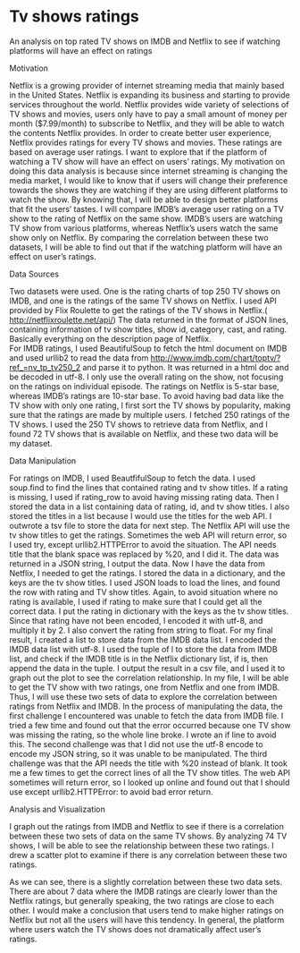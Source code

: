 # Tv shows ratings
An analysis on top rated TV shows on IMDB and Netflix to see if watching platforms will have an effect on ratings

Motivation

Netflix is a growing provider of internet streaming media that mainly based in the United States. Netflix is expanding its business and starting to provide services throughout the world. Netflix provides wide variety of selections of TV shows and movies, users only have to pay a small amount of money per month ($7.99/month) to subscribe to Netflix, and they will be able to watch the contents Netflix provides. In order to create better user experience, Netflix provides ratings for every TV shows and movies. These ratings are based on average user ratings. I want to explore that if the platform of watching a TV show will have an effect on users’ ratings. My motivation on doing this data analysis is because since internet streaming is changing the media market, I would like to know that if users will change their preference towards the shows they are watching if they are using different platforms to watch the show. By knowing that, I will be able to design better platforms that fit the users’ tastes. I will compare IMDB’s average user rating on a TV show to the rating of Netflix on the same show. IMDB’s users are watching TV show from various platforms, whereas Netflix’s users watch the same show only on Netflix. By comparing the correlation between these two datasets, I will be able to find out that if the watching platform will have an effect on user’s ratings.

Data Sources

Two datasets were used. One is the rating charts of top 250 TV shows on IMDB, and one is the ratings of the same TV shows on Netflix. 
I used API provided by Flix Roulette to get the ratings of the TV shows in Netflix.( http://netflixroulette.net/api/) The data returned in the format of JSON lines, containing information of tv show titles, show id, category, cast, and rating. Basically everything on the description page of Netflix.  
For IMDB ratings, I used BeautifulSoup to fetch the html document on IMDB and used urllib2 to read the data from http://www.imdb.com/chart/toptv/?ref_=nv_tp_tv250_2 and parse it to python. It was returned in a html doc and be decoded in utf-8. I only use the overall rating on the show, not focusing on the ratings on individual episode. The ratings on Netflix is 5-star base, whereas IMDB’s ratings are 10-star base. 
To avoid having bad data like the TV show with only one rating, I first sort the TV shows by popularity, making sure that the ratings are made by multiple users. I fetched 250 ratings of the TV shows. I used the 250 TV shows to retrieve data from Netflix, and I found 72 TV shows that is available on Netflix, and these two data will be my dataset.

Data Manipulation

For ratings on IMDB, I used BeautfifulSoup to fetch the data. I used soup.find to find the lines that contained rating and tv show titles. If a rating is missing, I used if rating_row to avoid having missing rating data. Then I stored the data in a list containing data of rating, id, and tv show titles. I also stored the titles in a list because I would use the titles for the web API. I outwrote a tsv file to store the data for next step.
The Netflix API will use the tv show titles to get the ratings. Sometimes the web API will return error, so I used try, except urllib2.HTTPError to avoid the situation. The API needs title that the blank space was replaced by %20, and I did it. The data was returned in a JSON string, I output the data.
Now I have the data from Netflix, I needed to get the ratings. I stored the data in a dictionary, and the keys are the tv show titles. I used JSON loads to load the lines, and found the row with rating and TV show titles. Again, to avoid situation where no rating is available, I used if rating to make sure that I could get all the correct data. I put the rating in dictionary with the keys as the tv show titles.
Since that rating have not been encoded, I encoded it with utf-8, and multiply it by 2. I also convert the rating from string to float.
For my final result, I created a list to store data from the IMDB data list. I encoded the IMDB data list with utf-8. I used the tuple of l to store the data from IMDB list, and check if the IMDB title is in the Netflix dictionary list, if is, then append the data in the tuple. I output the result in a csv file, and I used it to graph out the plot to see the correlation relationship.
In my file, I will be able to get the TV show with two ratings, one from Netflix and one from IMDB. Thus, I will use these two sets of data to explore the correlation between ratings from Netflix and IMDB. 
In the process of manipulating the data, the first challenge I encountered was unable to fetch the data from IMDB file. I tried a few time and found out that the error occurred because one TV show was missing the rating, so the whole line broke. I wrote an if line to avoid this. The second challenge was that I did not use the utf-8 encode to encode my JSON string, so it was unable to be manipulated. The third challenge was that the API needs the title with %20 instead of blank. It took me a few times to get the correct lines of all the TV show titles. The web API sometimes will return error, so I looked up online and found out that I should use except urllib2.HTTPError: to avoid bad error return.

Analysis and Visualization 

I graph out the ratings from IMDB and Netflix to see if there is a correlation between these two sets of data on the same TV shows. By analyzing 74 TV shows, I will be able to see the relationship between these two ratings. I drew a scatter plot to examine if there is any correlation between these two ratings.

 

As we can see, there is a slightly correlation between these two data sets. There are about 7 data where the IMDB ratings are clearly lower than the Netflix ratings, but generally speaking, the two ratings are close to each other. 
I would make a conclusion that users tend to make higher ratings on Netflix but not all the users will have this tendency. In general, the platform where users watch the TV shows does not dramatically affect user’s ratings.
